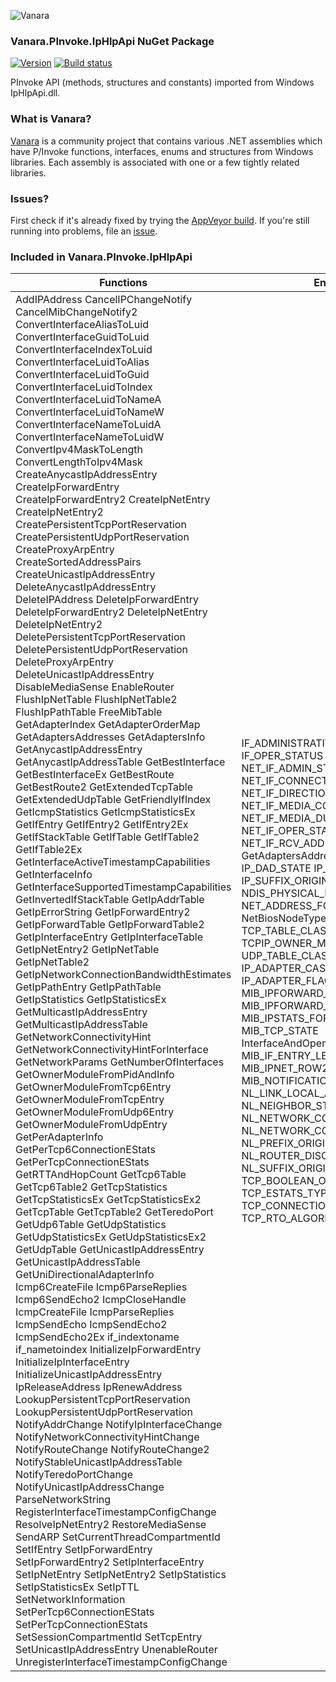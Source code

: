 ﻿![Vanara](https://raw.githubusercontent.com/dahall/Vanara/master/docs/icons/VanaraHeading.png)
### **Vanara.PInvoke.IpHlpApi NuGet Package**
[![Version](https://img.shields.io/nuget/v/Vanara.PInvoke.IpHlpApi?label=NuGet&style=flat-square)](https://github.com/dahall/Vanara/releases)
[![Build status](https://img.shields.io/appveyor/build/dahall/vanara?label=AppVeyor%20build&style=flat-square)](https://ci.appveyor.com/project/dahall/vanara)

PInvoke API (methods, structures and constants) imported from Windows IpHlpApi.dll.

### **What is Vanara?**

[Vanara](https://github.com/dahall/Vanara) is a community project that contains various .NET assemblies which have P/Invoke functions, interfaces, enums and structures from Windows libraries. Each assembly is associated with one or a few tightly related libraries.

### **Issues?**

First check if it's already fixed by trying the [AppVeyor build](https://ci.appveyor.com/nuget/vanara-prerelease).
If you're still running into problems, file an [issue](https://github.com/dahall/Vanara/issues).

### **Included in Vanara.PInvoke.IpHlpApi**

Functions | Enumerations | Structures
--- | --- | ---
AddIPAddress CancelIPChangeNotify CancelMibChangeNotify2 ConvertInterfaceAliasToLuid ConvertInterfaceGuidToLuid ConvertInterfaceIndexToLuid ConvertInterfaceLuidToAlias ConvertInterfaceLuidToGuid ConvertInterfaceLuidToIndex ConvertInterfaceLuidToNameA ConvertInterfaceLuidToNameW ConvertInterfaceNameToLuidA ConvertInterfaceNameToLuidW ConvertIpv4MaskToLength ConvertLengthToIpv4Mask CreateAnycastIpAddressEntry CreateIpForwardEntry CreateIpForwardEntry2 CreateIpNetEntry CreateIpNetEntry2 CreatePersistentTcpPortReservation CreatePersistentUdpPortReservation CreateProxyArpEntry CreateSortedAddressPairs CreateUnicastIpAddressEntry DeleteAnycastIpAddressEntry DeleteIPAddress DeleteIpForwardEntry DeleteIpForwardEntry2 DeleteIpNetEntry DeleteIpNetEntry2 DeletePersistentTcpPortReservation DeletePersistentUdpPortReservation DeleteProxyArpEntry DeleteUnicastIpAddressEntry DisableMediaSense EnableRouter FlushIpNetTable FlushIpNetTable2 FlushIpPathTable FreeMibTable GetAdapterIndex GetAdapterOrderMap GetAdaptersAddresses GetAdaptersInfo GetAnycastIpAddressEntry GetAnycastIpAddressTable GetBestInterface GetBestInterfaceEx GetBestRoute GetBestRoute2 GetExtendedTcpTable GetExtendedUdpTable GetFriendlyIfIndex GetIcmpStatistics GetIcmpStatisticsEx GetIfEntry GetIfEntry2 GetIfEntry2Ex GetIfStackTable GetIfTable GetIfTable2 GetIfTable2Ex GetInterfaceActiveTimestampCapabilities GetInterfaceInfo GetInterfaceSupportedTimestampCapabilities GetInvertedIfStackTable GetIpAddrTable GetIpErrorString GetIpForwardEntry2 GetIpForwardTable GetIpForwardTable2 GetIpInterfaceEntry GetIpInterfaceTable GetIpNetEntry2 GetIpNetTable GetIpNetTable2 GetIpNetworkConnectionBandwidthEstimates GetIpPathEntry GetIpPathTable GetIpStatistics GetIpStatisticsEx GetMulticastIpAddressEntry GetMulticastIpAddressTable GetNetworkConnectivityHint GetNetworkConnectivityHintForInterface GetNetworkParams GetNumberOfInterfaces GetOwnerModuleFromPidAndInfo GetOwnerModuleFromTcp6Entry GetOwnerModuleFromTcpEntry GetOwnerModuleFromUdp6Entry GetOwnerModuleFromUdpEntry GetPerAdapterInfo GetPerTcp6ConnectionEStats GetPerTcpConnectionEStats GetRTTAndHopCount GetTcp6Table GetTcp6Table2 GetTcpStatistics GetTcpStatisticsEx GetTcpStatisticsEx2 GetTcpTable GetTcpTable2 GetTeredoPort GetUdp6Table GetUdpStatistics GetUdpStatisticsEx GetUdpStatisticsEx2 GetUdpTable GetUnicastIpAddressEntry GetUnicastIpAddressTable GetUniDirectionalAdapterInfo Icmp6CreateFile Icmp6ParseReplies Icmp6SendEcho2 IcmpCloseHandle IcmpCreateFile IcmpParseReplies IcmpSendEcho IcmpSendEcho2 IcmpSendEcho2Ex if_indextoname if_nametoindex InitializeIpForwardEntry InitializeIpInterfaceEntry InitializeUnicastIpAddressEntry IpReleaseAddress IpRenewAddress LookupPersistentTcpPortReservation LookupPersistentUdpPortReservation NotifyAddrChange NotifyIpInterfaceChange NotifyNetworkConnectivityHintChange NotifyRouteChange NotifyRouteChange2 NotifyStableUnicastIpAddressTable NotifyTeredoPortChange NotifyUnicastIpAddressChange ParseNetworkString RegisterInterfaceTimestampConfigChange ResolveIpNetEntry2 RestoreMediaSense SendARP SetCurrentThreadCompartmentId SetIfEntry SetIpForwardEntry SetIpForwardEntry2 SetIpInterfaceEntry SetIpNetEntry SetIpNetEntry2 SetIpStatistics SetIpStatisticsEx SetIpTTL SetNetworkInformation SetPerTcp6ConnectionEStats SetPerTcpConnectionEStats SetSessionCompartmentId SetTcpEntry SetUnicastIpAddressEntry UnenableRouter UnregisterInterfaceTimestampConfigChange  | IF_ADMINISTRATIVE_STATE IF_OPER_STATUS NET_IF_ACCESS_TYPE NET_IF_ADMIN_STATUS NET_IF_CONNECTION_TYPE NET_IF_DIRECTION_TYPE NET_IF_MEDIA_CONNECT_STATE NET_IF_MEDIA_DUPLEX_STATE NET_IF_OPER_STATUS NET_IF_RCV_ADDRESS_TYPE TUNNEL_TYPE GetAdaptersAddressesFlags IFTYPE IP_DAD_STATE IP_PREFIX_ORIGIN IP_SUFFIX_ORIGIN NDIS_MEDIUM NDIS_PHYSICAL_MEDIUM NET_ADDRESS_FORMAT NET_STRING NetBiosNodeType SCOPE_LEVEL TCP_TABLE_CLASS TCPIP_OWNER_MODULE_INFO_CLASS UDP_TABLE_CLASS IP_ADAPTER_CAST_FLAGS IP_ADAPTER_FLAGS MIB_IPADDRTYPE MIB_IPFORWARD_PROTO MIB_IPFORWARD_TYPE MIB_IPNET_TYPE MIB_IPSTATS_FORWARDING MIB_TCP_STATE InterfaceAndOperStatusFlags MIB_IF_ENTRY_LEVEL MIB_IF_TABLE_LEVEL MIB_IPNET_ROW2_FLAGS MIB_NOTIFICATION_TYPE NL_DAD_STATE NL_LINK_LOCAL_ADDRESS_BEHAVIOR NL_NEIGHBOR_STATE NL_NETWORK_CONNECTIVITY_COST_HINT NL_NETWORK_CONNECTIVITY_LEVEL_HINT NL_PREFIX_ORIGIN NL_ROUTE_ORIGIN NL_ROUTER_DISCOVERY_BEHAVIOR NL_SUFFIX_ORIGIN TCP_BOOLEAN_OPTIONAL TCP_ESTATS_TYPE TCP_SOFT_ERROR TCP_CONNECTION_OFFLOAD_STATE TCP_RTO_ALGORITHM SupportedFlags                                                                                                               | IO_STATUS_BLOCK IF_COUNTED_STRING IF_PHYSICAL_ADDRESS NDIS_INTERFACE_INFORMATION NET_IF_ALIAS NET_IF_RCV_ADDRESS NET_LUID NET_PHYSICAL_LOCATION MIB_IFROW IP_ADAPTER_INDEX_MAP IP_OPTION_INFORMATION HIFTIMESTAMPCHANGE INTERFACE_HARDWARE_TIMESTAMP_CAPABILITIES INTERFACE_SOFTWARE_TIMESTAMP_CAPABILITIES INTERFACE_TIMESTAMP_CAPABILITIES NET_ADDRESS_INFO TCPIP_OWNER_MODULE_BASIC_INFO TCPIP_OWNER_MODULE_BASIC_INFO_UNMGD FIXED_INFO IP_ADAPTER_ADDRESSES IP_ADAPTER_ANYCAST_ADDRESS IP_ADAPTER_DNS_SERVER_ADDRESS IP_ADAPTER_DNS_SUFFIX IP_ADAPTER_GATEWAY_ADDRESS IP_ADAPTER_INFO IP_ADAPTER_MULTICAST_ADDRESS IP_ADAPTER_PREFIX IP_ADAPTER_UNICAST_ADDRESS IP_ADAPTER_WINS_SERVER_ADDRESS IP_ADDR_STRING IP_ADDRESS_STRING IP_INTERFACE_NAME_INFO IP_PER_ADAPTER_INFO MIB_ICMP MIB_ICMP_EX MIB_IPADDRROW MIB_IPFORWARDROW MIB_IPNETROW MIB_IPSTATS MIBICMPINFO MIBICMPSTATS MIBICMPSTATS_EX IP_ADDRESS_PREFIX MIB_ANYCASTIPADDRESS_ROW MIB_IF_ROW2 MIB_IFSTACK_ROW MIB_INVERTEDIFSTACK_ROW MIB_IP_NETWORK_CONNECTION_BANDWIDTH_ESTIMATES MIB_IPFORWARD_ROW2 MIB_IPINTERFACE_ROW MIB_IPNET_ROW2 MIB_IPNET_ROW2_Unmanaged MIB_IPPATH_ROW MIB_MULTICASTIPADDRESS_ROW MIB_UNICASTIPADDRESS_ROW NL_BANDWIDTH_INFORMATION NL_INTERFACE_OFFLOAD_ROD NL_NETWORK_CONNECTIVITY_HINT TCP_ESTATS_BANDWIDTH_ROD_v0 TCP_ESTATS_BANDWIDTH_RW_v0 TCP_ESTATS_DATA_ROD_v0 TCP_ESTATS_DATA_RW_v0 TCP_ESTATS_FINE_RTT_ROD_v0 TCP_ESTATS_FINE_RTT_RW_v0 TCP_ESTATS_OBS_REC_ROD_v0 TCP_ESTATS_OBS_REC_RW_v0 TCP_ESTATS_PATH_ROD_v0 TCP_ESTATS_PATH_RW_v0 TCP_ESTATS_REC_ROD_v0 TCP_ESTATS_REC_RW_v0 TCP_ESTATS_SEND_BUFF_ROD_v0 TCP_ESTATS_SEND_BUFF_RW_v0 TCP_ESTATS_SND_CONG_ROD_v0 TCP_ESTATS_SND_CONG_ROS_v0 TCP_ESTATS_SND_CONG_RW_v0 TCP_ESTATS_SYN_OPTS_ROS_v0 MIB_TCP6ROW MIB_TCP6ROW_OWNER_MODULE MIB_TCP6ROW_OWNER_PID MIB_TCP6ROW2 MIB_TCPROW MIB_TCPROW_OWNER_MODULE MIB_TCPROW_OWNER_PID MIB_TCPROW2 MIB_TCPSTATS MIB_TCPSTATS2 MIB_UDP6ROW MIB_UDP6ROW_OWNER_MODULE MIB_UDP6ROW_OWNER_PID MIB_UDPROW MIB_UDPROW_OWNER_MODULE MIB_UDPROW_OWNER_PID MIB_UDPSTATS MIB_UDPSTATS2 NAMEDADDRESS <PhysicalAddress>e__FixedBuffer                                                                   
